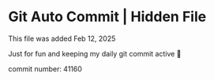# Git Auto Commit | Hidden File

This file was added Feb 12, 2025

Just for fun and keeping my daily git commit active 🤪

commit number: 41160
